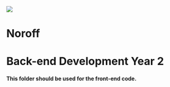 ![](http://images.restapi.co.za/pvt/Noroff-64.png)

# Noroff

# Back-end Development Year 2

#### This folder should be used for the front-end code.
